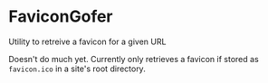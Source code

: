 # FaviconGofer
Utility to retreive a favicon for a given URL

Doesn't do much yet. Currently only retrieves a favicon if stored as `favicon.ico` in a site's root directory.
